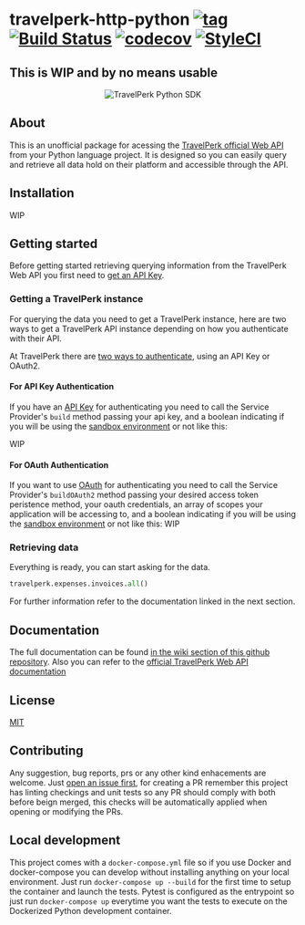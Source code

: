 # travelperk-http-python [![tag](https://img.shields.io/github/tag/namelivia/travelperk-http-python.svg)](https://github.com/namelivia/travelperk-http-python/releases) [![Build Status](https://travis-ci.com/namelivia/travelperk-http-python.svg?branch=master)](https://travis-ci.com/namelivia/travelperk-http-python) [![codecov](https://codecov.io/gh/namelivia/travelperk-http-python/branch/master/graph/badge.svg)](https://codecov.io/gh/namelivia/travelperk-http-python) [![StyleCI](https://github.styleci.io/repos/284021612/shield?branch=master&style=flat)](https://github.styleci.io/repos/284021612?branch=master)

## This is WIP and by no means usable

<p align="center">
  <img src="https://user-images.githubusercontent.com/1571416/89100428-2c30cd00-d3f7-11ea-9c4a-37b17f9e9ae4.png" alt="TravelPerk Python SDK" />
</p>

## About

This is an unofficial package for acessing the [TravelPerk official Web API](https://developers.travelperk.com) from your Python language project. It is designed so you can easily query and retrieve all data hold on their platform and accessible through the API.

## Installation

WIP

## Getting started

Before getting started retrieving querying information from the TravelPerk Web API you first need to [get an API Key](https://developers.travelperk.com/reference#authentication).

### Getting a TravelPerk instance

For querying the data you need to get a TravelPerk instance, here are two ways to get a TravelPerk API instance depending on how you authenticate with their API.

At TravelPerk there are [two ways to authenticate](https://developers.travelperk.com/reference#authentication), using an API Key or OAuth2.

#### For API Key Authentication

If you have an [API Key](https://developers.travelperk.com/reference#api-keys-1) for authenticating you need to call the Service Provider's `build` method passing your api key, and a boolean indicating if you will be using the [sandbox environment](https://developers.travelperk.com/docs/postman-collection#step-2---configure-the-postman-environment) or not like this:

WIP

#### For OAuth Authentication

If you want to use [OAuth](https://developers.travelperk.com/reference#oauth) for authenticating you need to call the Service Provider's `buildOAuth2` method passing your desired access token peristence method, your oauth credentials, an array of scopes your application will be accessing to, and a boolean indicating if you will be using the [sandbox environment](https://developers.travelperk.com/docs/postman-collection#step-2---configure-the-postman-environment) or not like this:
WIP

### Retrieving data

Everything is ready, you can start asking for the data.
```python
travelperk.expenses.invoices.all()
```
For further information refer to the documentation linked in the next section.

## Documentation

The full documentation can be found [in the wiki section of this github repository](https://github.com/namelivia/travelperk-http-python/wiki).
Also you can refer to the [official TravelPerk Web API documentation](https://developers.travelperk.com/reference)

## License

[MIT](LICENSE)

## Contributing
Any suggestion, bug reports, prs or any other kind enhacements are welcome. Just [open an issue first](https://github.com/namelivia/travelperk-http-python/issues/new), for creating a PR remember this project has linting checkings and unit tests so any PR should comply with both before beign merged, this checks will be automatically applied when opening or modifying the PRs.

## Local development

This project comes with a `docker-compose.yml` file so if you use Docker and docker-compose you can develop without installing anything on your local environment. Just run `docker-compose up --build` for the first time to setup the container and launch the tests. Pytest is configured as the entrypoint so just run `docker-compose up` everytime you want the tests to execute on the Dockerized Python development container.
